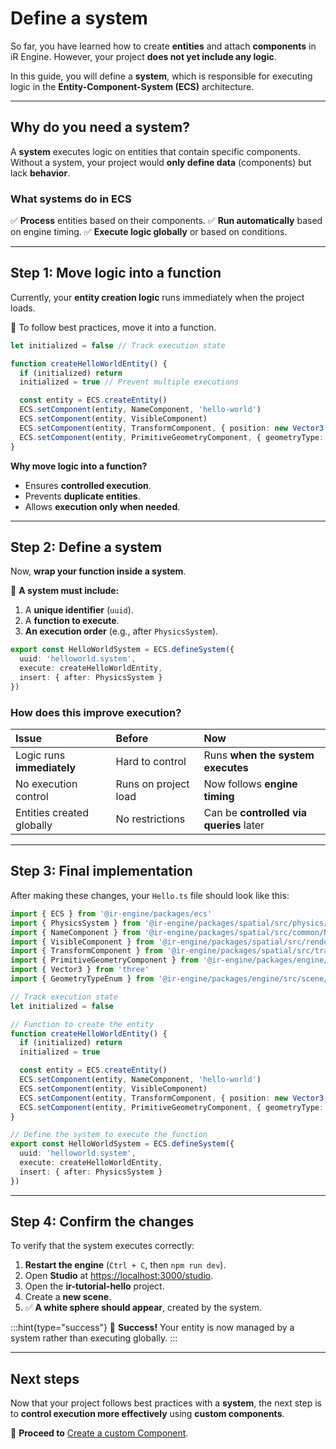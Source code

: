 # Define a system

So far, you have learned how to create **entities** and attach **components** in iR Engine. However, your project **does not yet include any logic**.

In this guide, you will define a **system**, which is responsible for executing logic in the **Entity-Component-System (ECS)** architecture.

***

## Why do you need a system?

A **system** executes logic on entities that contain specific components. Without a system, your project would **only define data** (components) but lack **behavior**.

### What systems do in ECS

✅ **Process** entities based on their components.
✅ **Run automatically** based on engine timing.
✅ **Execute logic globally** or based on conditions.

***

## Step 1: Move logic into a function

Currently, your **entity creation logic** runs immediately when the project loads.

📌 To follow best practices, move it into a function.

```typescript
let initialized = false // Track execution state

function createHelloWorldEntity() {
  if (initialized) return
  initialized = true // Prevent multiple executions

  const entity = ECS.createEntity()
  ECS.setComponent(entity, NameComponent, 'hello-world')
  ECS.setComponent(entity, VisibleComponent)
  ECS.setComponent(entity, TransformComponent, { position: new Vector3(0, 1, 0) })
  ECS.setComponent(entity, PrimitiveGeometryComponent, { geometryType: GeometryTypeEnum.SphereGeometry })
}
```

**Why move logic into a function?**

- Ensures **controlled execution**.
- Prevents **duplicate entities**.
- Allows **execution only when needed**.

***

## Step 2: Define a system

Now, **wrap your function inside a system**.

📌 **A system must include:**

1. A **unique identifier** (`uuid`).
2. A **function to execute**.
3. **An execution order** (e.g., after `PhysicsSystem`).

```typescript
export const HelloWorldSystem = ECS.defineSystem({
  uuid: 'helloworld.system',
  execute: createHelloWorldEntity,
  insert: { after: PhysicsSystem }
})
```

### How does this improve execution?

| **Issue**                  | **Before**           | **Now**                                 |
| :------------------------- | :------------------- | :-------------------------------------- |
| Logic runs **immediately** | Hard to control      | Runs **when the system executes**       |
| No execution control       | Runs on project load | Now follows **engine timing**           |
| Entities created globally  | No restrictions      | Can be **controlled via queries** later |

***

## Step 3: Final implementation

After making these changes, your `Hello.ts` file should look like this:

```typescript
import { ECS } from '@ir-engine/packages/ecs'
import { PhysicsSystem } from '@ir-engine/packages/spatial/src/physics/PhysicsModule'
import { NameComponent } from '@ir-engine/packages/spatial/src/common/NameComponent'
import { VisibleComponent } from '@ir-engine/packages/spatial/src/renderer/components/VisibleComponent'
import { TransformComponent } from '@ir-engine/packages/spatial/src/transform/components/TransformComponent'
import { PrimitiveGeometryComponent } from '@ir-engine/packages/engine/src/scene/components/PrimitiveGeometryComponent'
import { Vector3 } from 'three'
import { GeometryTypeEnum } from '@ir-engine/packages/engine/src/scene/constants/GeometryTypeEnum'

// Track execution state
let initialized = false

// Function to create the entity
function createHelloWorldEntity() {
  if (initialized) return
  initialized = true

  const entity = ECS.createEntity()
  ECS.setComponent(entity, NameComponent, 'hello-world')
  ECS.setComponent(entity, VisibleComponent)
  ECS.setComponent(entity, TransformComponent, { position: new Vector3(0, 1, 0) })
  ECS.setComponent(entity, PrimitiveGeometryComponent, { geometryType: GeometryTypeEnum.SphereGeometry })
}

// Define the system to execute the function
export const HelloWorldSystem = ECS.defineSystem({
  uuid: 'helloworld.system',
  execute: createHelloWorldEntity,
  insert: { after: PhysicsSystem }
})
```

***

## Step 4: Confirm the changes

To verify that the system executes correctly:

1. **Restart the engine** (`Ctrl + C`, then `npm run dev`).
2. Open **Studio** at [https://localhost:3000/studio](https://localhost:3000/studio).
3. Open the **ir-tutorial-hello** project.
4. Create a **new scene**.
5. ✅ **A white sphere should appear**, created by the system.

:::hint{type="success"}
🎉 **Success!**
Your entity is now managed by a system rather than executing globally.
:::

***

## Next steps

Now that your project follows best practices with a **system**, the next step is to **control execution more effectively** using **custom components**.

📌 **Proceed to** [Create a custom Component](./04_component.md).

